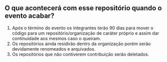 ## O que acontecerá com esse repositório quando o evento acabar?

 1. Após o término do evento os integrantes terão 90 dias para mover o código para um repositório/organização de caráter próprio e assim dar continuidade aos mesmos caso o queiram. 
 2. Os repositórios ainda residirão dentro da organização porém serão devidamente renomeados e arquivados.
 3. Os repositórios que não contiverem contribuição serão deletados.
